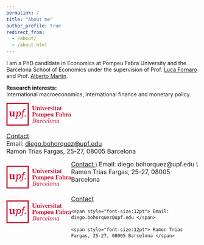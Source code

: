 ```yaml
---
permalink: /
title: "About me"
author_profile: true
redirect_from: 
  - /about/
  - /about.html
---
```


I am a PhD candidate in Economics at Pompeu Fabra University and the Barcelona School of Economics under the supervision of Prof. [Luca Fornaro](https://crei.cat/people/fornaro/) and Prof. [Alberto Martin](https://crei.cat/people/martin/).

**Research interests:** \
International macroeconomics, international finance and monetary policy.

<img src="/images/UPFt_rgb.png" width="170" height="60">

<span style="font-size:12pt"> <ins> Contact </ins> </span>\
<span style="font-size:12pt"> Email: diego.bohorquez@upf.edu </span>\
<span style="font-size:12pt"> Ramon Trias Fargas, 25-27, 08005 Barcelona </span>

<div>
    <p style="float: left;"><img src="/images/UPFt_rgb.png" width="170" height="60"></p>
    <p> <span style="font-size:12pt"> <ins> Contact </ins> </span>\
        <span style="font-size:12pt"> Email: diego.bohorquez@upf.edu </span>\
        <span style="font-size:12pt"> Ramon Trias Fargas, 25-27, 08005 Barcelona </span>
    </p>
</div>
<div style="clear: left;">
    <p style="float: left;"><img src="/images/UPFt_rgb.png" width="170" height="60"></p>
    <span style="font-size:12pt"> <ins> Contact </ins> </span>
  
    <span style="font-size:12pt"> Email: diego.bohorquez@upf.edu </span>
    
    <span style="font-size:12pt"> Ramon Trias Fargas, 25-27, 08005 Barcelona </span>
</div>
